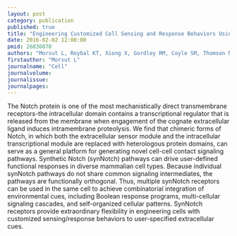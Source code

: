 ```yaml
---
layout: post
category: publication
published: true
title: "Engineering Customized Cell Sensing and Response Behaviors Using Synthetic Notch Receptors."
date: 2016-02-02 12:00:00
pmid: 26830878
authors: "Morsut L, Roybal KT, Xiong X, Gordley RM, Coyle SM, Thomson M, Lim WA"
firstauthor: "Morsut L"
journalname: "Cell"
journalvolume: 
journalissue: 
journalpages: 
---
```


The Notch protein is one of the most mechanistically direct transmembrane receptors-the intracellular domain contains a transcriptional regulator that is released from the membrane when engagement of the cognate extracellular ligand induces intramembrane proteolysis. We find that chimeric forms of Notch, in which both the extracellular sensor module and the intracellular transcriptional module are replaced with heterologous protein domains, can serve as a general platform for generating novel cell-cell contact signaling pathways. Synthetic Notch (synNotch) pathways can drive user-defined functional responses in diverse mammalian cell types. Because individual synNotch pathways do not share common signaling intermediates, the pathways are functionally orthogonal. Thus, multiple synNotch receptors can be used in the same cell to achieve combinatorial integration of environmental cues, including Boolean response programs, multi-cellular signaling cascades, and self-organized cellular patterns. SynNotch receptors provide extraordinary flexibility in engineering cells with customized sensing/response behaviors to user-specified extracellular cues.

